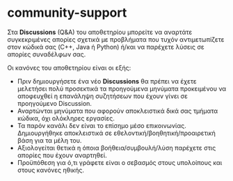 # community-support
Στα **Discussions** (Q&A) του αποθετηρίου μπορείτε να αναρτάτε συγκεκριμένες απορίες σχετικά με προβλήματα που τυχόν αντιμετωπίζετε στον κώδικά σας (C++, Java ή Python) ή/και να παρέχετε λύσεις σε απορίες συναδέλφων σας.

Οι κανόνες του αποθετηρίου είναι οι εξής:
* Πριν δημιουργήσετε ένα νέο **Discussions** θα πρέπει να έχετε μελετήσει πολύ προσεκτικά τα προηγούμενα μηνύματα προκειμένου να αποφευχθεί η επανάληψη συζητήσεων που έχουν γίνει σε προηγούμενο Discussion.
* Αναρτώνται μηνύματα που αφορούν αποκλειστικά δικά σας τμήματα κώδικα, όχι ολόκληρες εργασίες.
* Τα παρόν κανάλι δεν είναι το επίσημο μέσο επικοινωνίας. Δημιουργήθηκε αποκλειστικά σε εθελοντική/βοηθητική/προαιρετική βάση για τα μέλη του.
* Αξιολογείται θετικά η όποια βοήθεια/συμβουλή/λύση παρέχετε στις απορίες που έχουν αναρτηθεί.
* Προϋπόθεση για ό,τι γράφετε είναι ο σεβασμός στους υπολοίπους και στους κανόνες ηθικής.
